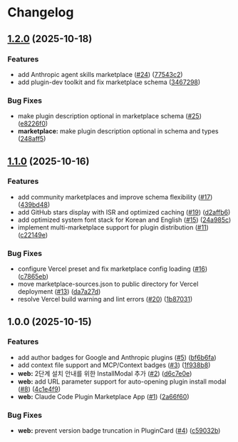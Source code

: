 # Changelog

## [1.2.0](https://github.com/pleaseai/claude-code-plugins/compare/web-v1.1.0...web-v1.2.0) (2025-10-18)


### Features

* add Anthropic agent skills marketplace ([#24](https://github.com/pleaseai/claude-code-plugins/issues/24)) ([77543c2](https://github.com/pleaseai/claude-code-plugins/commit/77543c2f5d0978350a44c3233cd8b2c586103086))
* add plugin-dev toolkit and fix marketplace schema ([3467298](https://github.com/pleaseai/claude-code-plugins/commit/3467298bb269e021f5b2fdd6f5ef2e1dc9b921b7))


### Bug Fixes

* make plugin description optional in marketplace schema ([#25](https://github.com/pleaseai/claude-code-plugins/issues/25)) ([e8226f0](https://github.com/pleaseai/claude-code-plugins/commit/e8226f0bab4f2549be14912aeb92eff49f538e99))
* **marketplace:** make plugin description optional in schema and types ([248aff5](https://github.com/pleaseai/claude-code-plugins/commit/248aff515148cada3fc0a0536a524b9c4c1c1687))

## [1.1.0](https://github.com/pleaseai/claude-code-plugins/compare/web-v1.0.0...web-v1.1.0) (2025-10-16)


### Features

* add community marketplaces and improve schema flexibility ([#17](https://github.com/pleaseai/claude-code-plugins/issues/17)) ([439bd48](https://github.com/pleaseai/claude-code-plugins/commit/439bd488212957b17caf49c39f1b9dfecaccc78b))
* add GitHub stars display with ISR and optimized caching ([#19](https://github.com/pleaseai/claude-code-plugins/issues/19)) ([d2affb6](https://github.com/pleaseai/claude-code-plugins/commit/d2affb69c9ddfbd7eb9b673e19494a1721f2f1df))
* add optimized system font stack for Korean and English ([#15](https://github.com/pleaseai/claude-code-plugins/issues/15)) ([24a985c](https://github.com/pleaseai/claude-code-plugins/commit/24a985ce7619d40bfbca980a653039b257e440e7))
* implement multi-marketplace support for plugin distribution ([#11](https://github.com/pleaseai/claude-code-plugins/issues/11)) ([c22149e](https://github.com/pleaseai/claude-code-plugins/commit/c22149ea5139c632daeb1d3432f162e08c806cba))


### Bug Fixes

* configure Vercel preset and fix marketplace config loading ([#16](https://github.com/pleaseai/claude-code-plugins/issues/16)) ([c7865eb](https://github.com/pleaseai/claude-code-plugins/commit/c7865ebd4fc2be36418acc6cbb54cd456ff844ba))
* move marketplace-sources.json to public directory for Vercel deployment ([#13](https://github.com/pleaseai/claude-code-plugins/issues/13)) ([da7a27d](https://github.com/pleaseai/claude-code-plugins/commit/da7a27da5ab3e7716f92005b6888ac669422c6c7))
* resolve Vercel build warning and lint errors ([#20](https://github.com/pleaseai/claude-code-plugins/issues/20)) ([1b87031](https://github.com/pleaseai/claude-code-plugins/commit/1b87031a5323975fffb9c91097c0762bf60dd638))

## 1.0.0 (2025-10-15)


### Features

* add author badges for Google and Anthropic plugins ([#5](https://github.com/pleaseai/claude-code-plugins/issues/5)) ([bf6b6fa](https://github.com/pleaseai/claude-code-plugins/commit/bf6b6fab9e26de10fd2bcf0b417df02e41343d59))
* add context file support and MCP/Context badges ([#3](https://github.com/pleaseai/claude-code-plugins/issues/3)) ([1f938b8](https://github.com/pleaseai/claude-code-plugins/commit/1f938b8d91d55c180a5ce6a4caf72f3075cb1303))
* **web:** 2단계 설치 안내를 위한 InstallModal 추가 ([#2](https://github.com/pleaseai/claude-code-plugins/issues/2)) ([d6c7e0e](https://github.com/pleaseai/claude-code-plugins/commit/d6c7e0e746c102784dadb8d2de4e8ca399b57c61))
* **web:** add URL parameter support for auto-opening plugin install modal ([#8](https://github.com/pleaseai/claude-code-plugins/issues/8)) ([4c1e4f9](https://github.com/pleaseai/claude-code-plugins/commit/4c1e4f94b0c0aa4f83e8539fb71d11fa5d81d8cd))
* **web:** Claude Code Plugin Marketplace App ([#1](https://github.com/pleaseai/claude-code-plugins/issues/1)) ([2a66f60](https://github.com/pleaseai/claude-code-plugins/commit/2a66f60cff40484c1de14b6ce3496cb1439a3842))


### Bug Fixes

* **web:** prevent version badge truncation in PluginCard ([#4](https://github.com/pleaseai/claude-code-plugins/issues/4)) ([c59032b](https://github.com/pleaseai/claude-code-plugins/commit/c59032bc3fa87356b84fa09969d0538829e0b170))
